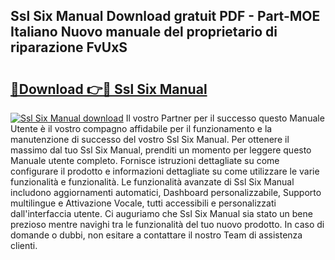 ## Ssl Six Manual Download gratuit PDF - Part-MOE Italiano Nuovo manuale del proprietario di riparazione FvUxS

# <h2><a href="http://dfa5j5.blite.top/?on=Ssl+Six+Manual">🔗Download 👉🔴 Ssl Six Manual</a></h2>

[![Ssl Six Manual download](https://i.imgur.com/lujVjoI.png)](http://dfa5j5.blite.top/?on=Ssl+Six+Manual)
Il vostro Partner per il successo questo Manuale Utente è il vostro compagno affidabile per il funzionamento e la manutenzione di successo del vostro Ssl Six Manual. Per ottenere il massimo dal tuo Ssl Six Manual, prenditi un momento per leggere questo Manuale utente completo. Fornisce istruzioni dettagliate su come configurare il prodotto e informazioni dettagliate su come utilizzare le varie funzionalità e funzionalità. Le funzionalità avanzate di Ssl Six Manual includono aggiornamenti automatici, Dashboard personalizzabile, Supporto multilingue e Attivazione Vocale, tutti accessibili e personalizzati dall'interfaccia utente. Ci auguriamo che Ssl Six Manual sia stato un bene prezioso mentre navighi tra le funzionalità del tuo nuovo prodotto. In caso di domande o dubbi, non esitare a contattare il nostro Team di assistenza clienti.
